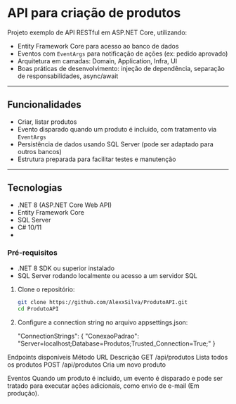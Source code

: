 # API para criação de produtos

Projeto exemplo de API RESTful em ASP.NET Core, utilizando:

- Entity Framework Core  para acesso ao banco de dados
- Eventos com `EventArgs` para notificação de ações (ex: pedido aprovado)
- Arquitetura em camadas: Domain, Application, Infra, UI
- Boas práticas de desenvolvimento: injeção de dependência, separação de responsabilidades, async/await

---

## Funcionalidades

- Criar, listar produtos
- Evento disparado quando um produto é incluido, com tratamento via `EventArgs`
- Persistência de dados usando SQL Server (pode ser adaptado para outros bancos)
- Estrutura preparada para facilitar testes e manutenção

---

## Tecnologias

- .NET 8 (ASP.NET Core Web API)
- Entity Framework Core
- SQL Server
- C# 10/11
- 

### Pré-requisitos

- .NET 8 SDK ou superior instalado
- SQL Server rodando localmente ou acesso a um servidor SQL

1. Clone o repositório:

   ```bash
   git clone https://github.com/AlexxSilva/ProdutoAPI.git
   cd ProdutoAPI
   
2. Configure a connection string no arquivo appsettings.json:
   
   "ConnectionStrings": {
  "ConexaoPadrao": "Server=localhost;Database=Produtos;Trusted_Connection=True;"
}

Endpoints disponíveis
Método	URL	Descrição
GET	/api/produtos	Lista todos os produtos
POST	/api/produtos	Cria um novo produto

Eventos
Quando um produto é incluido, um evento é disparado e pode ser tratado para executar ações adicionais, como envio de e-mail (Em produção).
